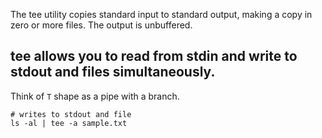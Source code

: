 
The tee utility copies standard input to standard output, making a copy in zero or more files.  The output is unbuffered.

## tee allows you to read from stdin and write to stdout and files simultaneously.

Think of `T` shape as a pipe with a branch.

```
# writes to stdout and file
ls -al | tee -a sample.txt
```


